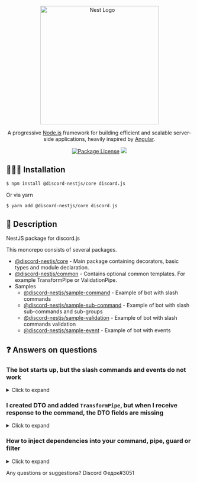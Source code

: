 <p align="center">
  <a href="http://nestjs.com/" target="blank"><img src="https://nestjs.com/img/logo_text.svg" width="320" alt="Nest Logo" /></a>
</p>

[travis-image]: https://api.travis-ci.org/nestjs/nest.svg?branch=master
[travis-url]: https://travis-ci.org/nestjs/nest
[linux-image]: https://img.shields.io/travis/nestjs/nest/master.svg?label=linux
[linux-url]: https://travis-ci.org/nestjs/nest

  <p align="center">A progressive <a href="http://nodejs.org" target="blank">Node.js</a> framework for building efficient and scalable server-side applications, heavily inspired by <a href="https://angular.io" target="blank">Angular</a>.</p>
    <p align="center">
<a href="https://github.com/fjodor-rybakov/discord-nestjs/blob/master/LICENSE"><img src="https://img.shields.io/npm/l/@nestjs/core.svg" alt="Package License" /></a>
  <a href="https://paypal.com/paypalme/fjodorrybakov"><img src="https://img.shields.io/badge/Donate-PayPal-dc3d53.svg"/></a>
</p>



## 👨🏻‍💻 Installation <a name="Installation"></a>

```bash
$ npm install @discord-nestjs/core discord.js
```

Or via yarn

```bash
$ yarn add @discord-nestjs/core discord.js
```



## 🧾 Description

NestJS package for discord.js

This monorepo consists of several packages.
* [@discord-nestjs/core](https://github.com/fjodor-rybakov/discord-nestjs/tree/master/packages/core) - Main package containing decorators, basic types and module declaration.
* [@discord-nestjs/common](https://github.com/fjodor-rybakov/discord-nestjs/tree/master/packages/common) - Contains optional common templates. For example TransformPipe or ValidationPipe.
* Samples
  * [@discord-nestjs/sample-command](https://github.com/fjodor-rybakov/discord-nestjs/tree/master/packages/sample/command) - Example of bot with slash commands
  * [@discord-nestjs/sample-sub-command](https://github.com/fjodor-rybakov/discord-nestjs/tree/master/packages/sample/sub-command) - Example of bot with slash sub-commands and sub-groups
  * [@discord-nestjs/sample-validation](https://github.com/fjodor-rybakov/discord-nestjs/tree/master/packages/sample/validation) - Example of bot with slash commands validation
  * [@discord-nestjs/sample-event](https://github.com/fjodor-rybakov/discord-nestjs/tree/master/packages/sample/event) - Example of bot with events



## ❓ Answers on questions

### The bot starts up, but the slash commands and events do not work

<details>
  <summary>Click to expand</summary>

Check your intent is passed to the `discordClientOptions` of the module. [More info](https://discordjs.guide/popular-topics/intents.html#privileged-intents)

</details>

### I created DTO and added `TransformPipe`, but when I receive response to the command, the DTO fields are missing

<details>
  <summary>Click to expand</summary>

Check what your `target` version from `tsconfig.json`. Now is the minimal version of `ESNext`.
Also check that the `Palyoad` and `UsePipes` decorators are imported from `@discord-nestjs/core`.

</details>

### How to inject dependencies into your command, pipe, guard or filter

<details>
  <summary>Click to expand</summary>

At the moment, this is only possible if the module is declared using `forRootAsync`.
First, you need to declare a separate module and set the necessary providers, as well as set them for export.

```typescript
import { PlayService } from './play.serivce';
import { Module } from '@nestjs/common';

@Module({
  providers: [PlayService],
  exports: [PlayService],
})
export class PlayModule {}
```

And then add this module to the `DiscordModule` imports

```typescript
import { PlayModule } from './services/play.module';
import { DiscordModule } from '@discord-nestjs/core';
import { Module } from '@nestjs/common';
import { ConfigModule, ConfigService } from '@nestjs/config';
import { Intents, Message } from 'discord.js';

@Module({
  imports: [
    DiscordModule.forRootAsync({
      imports: [ConfigModule, PlayModule],
      useFactory: (configService: ConfigService) => ({
        token: configService.get('TOKEN'),
        commands: ['**/*.command.js'],
        discordClientOptions: {
          intents: [Intents.FLAGS.GUILDS, Intents.FLAGS.GUILD_MESSAGES],
        },
        registerCommandOptions: [
          {
            forGuild: configService.get('GUILD_ID_WITH_COMMANDS'),
            allowFactory: (message: Message) =>
              !message.author.bot && message.content === '!deploy',
          },
        ],
      }),
      inject: [ConfigService],
    }),
  ],
})
export class BotModule {}
```

And then you can inject your dependencies

```typescript
import { PlayService } from '../services/play.serivce';
import { Command } from '@discord-nestjs/core';
import { DiscordCommand } from '@discord-nestjs/core/src';
import { CommandInteraction } from 'discord.js';

@Command({
  name: 'play',
  description: 'Plays a song',
})
export class PlayCommand implements DiscordCommand {
  constructor(private readonly playService: PlayService) {}

  handler(interaction: CommandInteraction): string {
    this.playService.play();
    return 'Nice.';
  }
}
```

</details>



Any questions or suggestions? Discord Федок#3051

